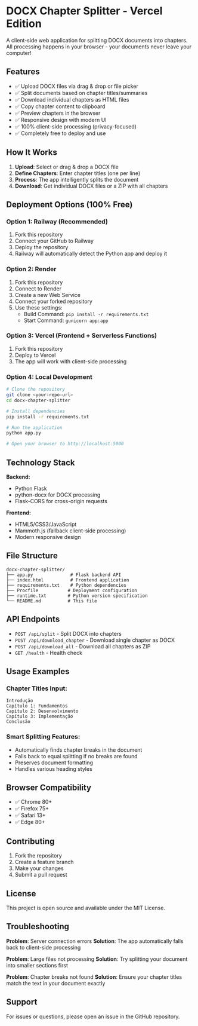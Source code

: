 # DOCX Chapter Splitter - Vercel Edition

A client-side web application for splitting DOCX documents into chapters. All processing happens in your browser - your documents never leave your computer!

## Features

- ✅ Upload DOCX files via drag & drop or file picker  
- ✅ Split documents based on chapter titles/summaries
- ✅ Download individual chapters as HTML files
- ✅ Copy chapter content to clipboard
- ✅ Preview chapters in the browser
- ✅ Responsive design with modern UI
- ✅ 100% client-side processing (privacy-focused)
- ✅ Completely free to deploy and use

## How It Works

1. **Upload**: Select or drag & drop a DOCX file
2. **Define Chapters**: Enter chapter titles (one per line) 
3. **Process**: The app intelligently splits the document
4. **Download**: Get individual DOCX files or a ZIP with all chapters

## Deployment Options (100% Free)

### Option 1: Railway (Recommended)

1. Fork this repository
2. Connect your GitHub to Railway
3. Deploy the repository
4. Railway will automatically detect the Python app and deploy it

### Option 2: Render

1. Fork this repository  
2. Connect to Render
3. Create a new Web Service
4. Connect your forked repository
5. Use these settings:
   - Build Command: `pip install -r requirements.txt`
   - Start Command: `gunicorn app:app`

### Option 3: Vercel (Frontend + Serverless Functions)

1. Fork this repository
2. Deploy to Vercel
3. The app will work with client-side processing

### Option 4: Local Development

```bash
# Clone the repository
git clone <your-repo-url>
cd docx-chapter-splitter

# Install dependencies
pip install -r requirements.txt

# Run the application
python app.py

# Open your browser to http://localhost:5000
```

## Technology Stack

**Backend:**
- Python Flask
- python-docx for DOCX processing
- Flask-CORS for cross-origin requests

**Frontend:**
- HTML5/CSS3/JavaScript
- Mammoth.js (fallback client-side processing)
- Modern responsive design

## File Structure

```
docx-chapter-splitter/
├── app.py              # Flask backend API
├── index.html          # Frontend application
├── requirements.txt    # Python dependencies
├── Procfile           # Deployment configuration
├── runtime.txt        # Python version specification
└── README.md          # This file
```

## API Endpoints

- `POST /api/split` - Split DOCX into chapters
- `POST /api/download_chapter` - Download single chapter as DOCX
- `POST /api/download_all` - Download all chapters as ZIP
- `GET /health` - Health check

## Usage Examples

### Chapter Titles Input:
```
Introdução
Capítulo 1: Fundamentos
Capítulo 2: Desenvolvimento
Capítulo 3: Implementação
Conclusão
```

### Smart Splitting Features:
- Automatically finds chapter breaks in the document
- Falls back to equal splitting if no breaks are found
- Preserves document formatting
- Handles various heading styles

## Browser Compatibility

- ✅ Chrome 80+
- ✅ Firefox 75+
- ✅ Safari 13+
- ✅ Edge 80+

## Contributing

1. Fork the repository
2. Create a feature branch
3. Make your changes
4. Submit a pull request

## License

This project is open source and available under the MIT License.

## Troubleshooting

**Problem**: Server connection errors
**Solution**: The app automatically falls back to client-side processing

**Problem**: Large files not processing
**Solution**: Try splitting your document into smaller sections first

**Problem**: Chapter breaks not found
**Solution**: Ensure your chapter titles match the text in your document exactly

## Support

For issues or questions, please open an issue in the GitHub repository.